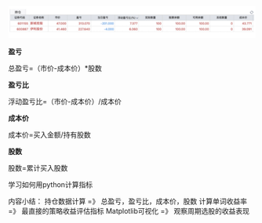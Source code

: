 ![img_4.png](img_4.png)

**盈亏**

总盈亏=（市价-成本价）*股数

**盈亏比**

浮动盈亏比=（市价-成本价）/成本价

**成本价**

成本价=买入金额/持有股数

**股数**

股数=累计买入股数

学习如何用python计算指标

内容小结：
持仓数据计算 =》 总盈亏，盈亏比，成本价，股数
计算单词收益率 =》 最直接的策略收益评估指标
Matplotlib可视化 =》 观察周期选股的收益表现